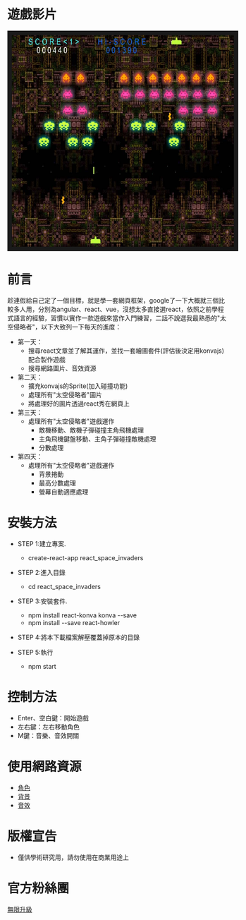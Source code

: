 # 遊戲影片
<a href="https://youtu.be/MrzM8fdGfKw" target="_blank"><img src="https://github.com/channel2007/React_SpaceInvaders/blob/master/public/images/screen_1.jpg" 
alt="播放影片" width="640" height="480" border="10" /></a>

# 前言
  趁連假給自己定了一個目標，就是學一套網頁框架，google了一下大概就三個比較多人用，分別為angular、react、vue，沒想太多直接選react，依照之前學程式語言的經驗，習慣以實作一款遊戲來當作入門練習，二話不說選我最熟悉的"太空侵略者"，以下大致列一下每天的進度：
* 第一天：
  * 搜尋react文章並了解其運作，並找一套繪圖套件(評估後決定用konvajs)配合製作遊戲
  * 搜尋網路圖片、音效資源
* 第二天：
  * 擴充konvajs的Sprite(加入碰撞功能)
  * 處理所有"太空侵略者"圖片
  * 將處理好的圖片透過react秀在網頁上
* 第三天：
  * 處理所有"太空侵略者"遊戲運作
    * 敵機移動、敵機子彈碰撞主角飛機處理
    * 主角飛機鍵盤移動、主角子彈碰撞敵機處理
    * 分數處理
* 第四天：
  * 處理所有"太空侵略者"遊戲運作
    * 背景捲動
    * 最高分數處理
    * 螢幕自動適應處理

# 安裝方法
* STEP 1:建立專案.
  * create-react-app react_space_invaders

* STEP 2:進入目錄
  * cd react_space_invaders

* STEP 3:安裝套件.
  * npm install react-konva konva --save
  * npm install --save react-howler
 
* STEP 4:將本下載檔案解壓覆蓋掉原本的目錄

* STEP 5:執行
  * npm start

# 控制方法
* Enter、空白鍵：開始遊戲
* 左右鍵：左右移動角色
* M鍵：音樂、音效開關
  
# 使用網路資源
* [角色](https://www.spriters-resource.com/mobile/arkanoidvsspaceinvaders/sheet/115283/)
* [背景](https://www.spriters-resource.com/arcade/galagaarrangement/sheet/62554/)
* [音效](https://downloads.khinsider.com/game-soundtracks/album/space-invaders-1997-snes)

# 版權宣告
* 僅供學術研究用，請勿使用在商業用途上

# 官方粉絲團
[無限升級](https://www.facebook.com/unlimited.upgrade)
